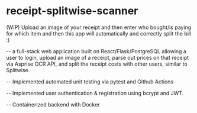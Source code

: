 # receipt-splitwise-scanner
(WIP) Upload an image of your receipt and then enter who bought/is paying for which item and then this app will automatically and correctly split the bill :) 

-- a full-stack web application built on React/Flask/PostgreSQL allowing a user to login, upload an image of a receipt, parse out prices on that receipt via Asprise OCR API, and split the receipt costs with other users, similar to Splitwise.

-- Implemented automated unit testing via pytest and Github Actions

-- Implemented user authentication & registration using bcrypt and JWT. 

-- Containerized backend with Docker 
